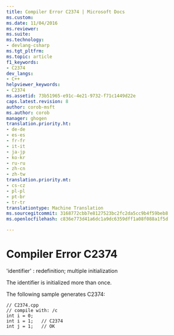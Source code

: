 ```yaml
---
title: Compiler Error C2374 | Microsoft Docs
ms.custom: 
ms.date: 11/04/2016
ms.reviewer: 
ms.suite: 
ms.technology:
- devlang-csharp
ms.tgt_pltfrm: 
ms.topic: article
f1_keywords:
- C2374
dev_langs:
- C++
helpviewer_keywords:
- C2374
ms.assetid: 73b51965-e91c-4e21-9732-f71c1449d22e
caps.latest.revision: 8
author: corob-msft
ms.author: corob
manager: ghogen
translation.priority.ht:
- de-de
- es-es
- fr-fr
- it-it
- ja-jp
- ko-kr
- ru-ru
- zh-cn
- zh-tw
translation.priority.mt:
- cs-cz
- pl-pl
- pt-br
- tr-tr
translationtype: Machine Translation
ms.sourcegitcommit: 3168772cbb7e8127523bc2fc2da5cc9b4f59beb8
ms.openlocfilehash: c836e773d41a6dc1a9dc6359dff1a08f088a1f5d

---
```

# Compiler Error C2374
'identifier' : redefinition; multiple initialization  
  
 The identifier is initialized more than once.  
  
 The following sample generates C2374:  
  
```  
// C2374.cpp  
// compile with: /c  
int i = 0;  
int i = 1;   // C2374  
int j = 1;   // OK  
```


<!--HONumber=Jan17_HO1-->


